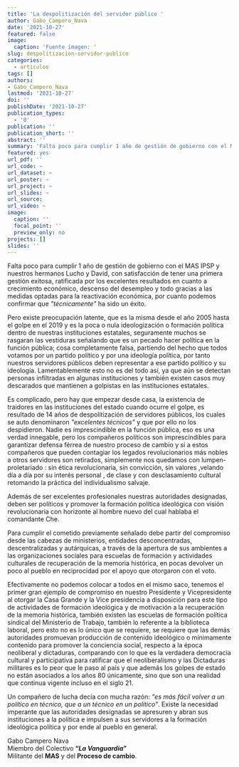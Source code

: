 ```yaml
---
title: 'La despolitización del servidor público '
author: Gabo_Campero_Nava
date: '2021-10-27'
featured: false
image:
  caption: 'Fuente imagen: '
slug: despolitizacion-servidor-publico 
categories:
  - articulos
tags: []
authors:
- Gabo_Campero_Nava
lastmod: '2021-10-27'
doi: ''
publishDate: '2021-10-27'
publication_types:
  - '0'
publication: ''
publication_short: ''
abstract: ''
summary: 'Falta poco para cumplir 1 año de gestión de gobierno con el MAS IPSP y nuestros hermanos Lucho y David, con satisfacción de tener una primera gestión exitosa'
featured: yes
url_pdf: ''
url_code: ~
url_dataset: ~
url_poster: ~
url_project: ~
url_slides: ~
url_source: 
url_video: ~
image:
  caption: ''
  focal_point: ''
  preview_only: no
projects: []
slides: ''
---
```


Falta poco para cumplir 1 año de gestión de gobierno con el MAS IPSP y nuestros hermanos Lucho y David, con satisfacción de tener una primera gestión exitosa, ratificada por los excelentes resultados en cuanto a crecimiento económico, descenso del desempleo y todo gracias a las medidas optadas para la reactivación económica, por cuanto podemos confirmar que *"técnicamente"* ha sido un éxito.

Pero existe preocupación latente, que es la misma desde el año 2005 hasta el golpe en el 2019 y es la poca o nula ideologización o formación política dentro de nuestras instituciones estatales, seguramente muchos se rasgaran las vestiduras señalando que es un pecado hacer política en la función pública; cosa completamente falsa, partiendo del hecho que todos votamos por un partido político y por una ideología política, por tanto nuestros servidores públicos deben representar a ese partido político y su ideología. Lamentablemente esto no es del todo así, ya que aún se detectan personas infiltradas en algunas instituciones y también existen casos muy descarados que mantienen a golpistas en las instituciones estatales.

Es complicado, pero hay que empezar desde casa, la existencia de traidores en las instituciones del estado cuando ocurre el golpe, es resultado de 14 años de despolitización de servidores públicos, los cuales se auto denominaron *"excelentes técnicos"* y que por ello no los despidieron. Nadie es imprescindible en la función pública, eso es una verdad innegable, pero los compañeros políticos son imprescindibles para garantizar defensa férrea de nuestro proceso de cambio y si a estos compañeros que pueden contagiar los legados revolucionarios más nobles a otros servidores son retirados, simplemente nos quedamos con lumpen-proletariado : sin ética revolucionaria, sin convicción, sin valores ,velando día a día por su interés personal , de clase y con desclasamiento cultural retomando la práctica del individualismo salvaje.

Además de ser excelentes profesionales nuestras autoridades designadas, deben ser políticos y promover la formación política ideológica con visión revolucionaria con horizonte al hombre nuevo del cual hablaba el comandante Che.

Para cumplir el cometido previamente señalado debe partir del compromiso desde las cabezas de ministerios, entidades desconcentradas, descentralizadas y autárquicas, a través de la apertura de sus ambientes a las organizaciones sociales para escuelas de formación y actividades culturales de recuperación de la memoria histórica, en pocas devolver un poco al pueblo en reciprocidad por el apoyo que otorgaron con el voto.

Efectivamente no podemos colocar a todos en el mismo saco, tenemos el primer gran ejemplo de compromiso en nuestro Presidente y Vicepresidente al otorgar la Casa Grande y la Vice presidencia a disposición para este tipo de actividades de formación ideológica y de motivación a la recuperación de la memoria histórica, también existen las escuelas de formación política sindical del Ministerio de Trabajo, también lo referente a la biblioteca laboral, pero esto no es lo único que se requiere, se requiere que las demás autoridades promuevan producción de contenido ideológico o mínimamente contenido para promover la conciencia social, respecto a la época neoliberal y dictaduras, comparando con lo que es la verdadera democracia cultural y participativa para ratificar que el neoliberalismo y las Dictaduras militares es lo peor que le paso al país y que además los golpes de estado no están asociados a los años 80 únicamente, sino que son una realidad que continua vigente incluso en el siglo 21. 

Un compañero de lucha decía con mucha razón: *"es más fácil volver a un político en técnico, que a un técnico en un político"*.
Existe la necesidad imperante que las autoridades designadas se apresuren y abran sus instituciones a la política e impulsen a sus servidores a la formación ideológica política y por ende al pueblo en general.

Gabo Campero Nava<br>
Miembro del Colectivo **“*La Vanguardia*”**<br>
Militante del **MAS** y del **Proceso de cambio**.<br>
